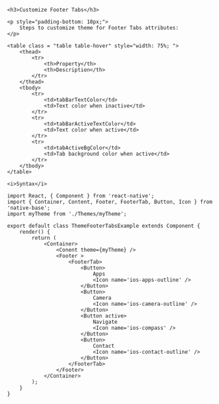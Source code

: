 <div class="section" id="themeFooterTabs">

    <h3>Customize Footer Tabs</h3>

    <p style="padding-bottom: 10px;">
        Steps to customize theme for Footer Tabs attributes:
    </p>

    <table class = "table table-hover" style="width: 75%; ">
        <thead>
            <tr>
                <th>Property</th>
                <th>Description</th>
            </tr>
        </thead>
        <tbody>
            <tr>
                <td>tabBarTextColor</td>
                <td>Text color when inactive</td>
            </tr>
            <tr>
                <td>tabBarActiveTextColor</td>
                <td>Text color when active</td>
            </tr>
            <tr>
                <td>tabActiveBgColor</td>
                <td>Tab background color when active</td>
            </tr>
        </tbody>
    </table>

    <i>Syntax</i>
<pre class="line-numbers"><code class="language-jsx">import React, { Component } from 'react-native';
import { Container, Content, Footer, FooterTab, Button, Icon } from 'native-base';
import myTheme from './Themes/myTheme';
​
export default class ThemeFooterTabsExample extends Component {
    render() {
        return (
            &lt;Container>
                &lt;Conent theme={myTheme} />
                &lt;Footer >
                    &lt;FooterTab>
                        &lt;Button>
                            Apps
                            &lt;Icon name='ios-apps-outline' />
                        &lt;/Button>
                        &lt;Button>
                            Camera
                            &lt;Icon name='ios-camera-outline' />
                        &lt;/Button>
                        &lt;Button active>
                            Navigate
                            &lt;Icon name='ios-compass' />
                        &lt;/Button>
                        &lt;Button>
                            Contact
                            &lt;Icon name='ios-contact-outline' />
                        &lt;/Button>
                    &lt;/FooterTab>
                &lt;/Footer>
            &lt;/Container>
        );
    }
}</code></pre><br />
</div>
